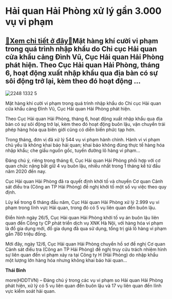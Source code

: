 Hải quan Hải Phòng xử lý gần 3.000 vụ vi phạm
=============================================

[:gift:Xem chi tiết ở đây:gift:](https://hddtvn.com/hai-quan-hai-phong-xu-ly-gan-3-000-vu-vi-pham/)Mặt hàng khí cười vi phạm trong quá trình nhập khẩu do Chi cục Hải quan cửa khẩu cảng Đình Vũ, Cục Hải quan Hải Phòng phát hiện. Theo Cục Hải quan Hải Phòng, tháng 6, hoạt động xuất nhập khẩu qua địa bàn có sự sôi động trở lại, kèm theo đó hoạt động …
-----------------------------------------------------------------------------------------------------------------------------------------------------------------------------------------------------------------------------------------------------------





![2248 1332 5](https://haiquanonline.com.vn/stores/news_dataimages/binhht/062020/30/12/in_article/2248_1332_5.jpg?rt=20200630134425 "undefined")


Mặt hàng khí cười vi phạm trong quá trình nhập khẩu do Chi cục Hải quan cửa khẩu cảng Đình Vũ, Cục Hải quan Hải Phòng phát hiện.



Theo Cục Hải quan Hải Phòng, tháng 6, hoạt động xuất nhập khẩu qua địa bàn có sự sôi động trở lại, kèm theo đó hoạt động buôn lậu, vận chuyển trái phép hàng hóa qua biên giới cũng có diễn biến phức tạp hơn.


Trong tháng, đơn vị đã xử lý 544 vụ vi phạm hành chính. Hành vi vi phạm chủ yếu là không khai báo hải quan; khai báo không đúng thực tế hàng hóa nhập khẩu; che giấu nguồn gốc, tuyến đường lô hàng vi phạm…


Đáng chú ý, riêng trong tháng 6, Cục Hải quan Hải Phòng phối hợp với cơ quan chức năng bắt giữ 4 vụ buôn lậu, nhiều nhất trong 1 tháng kể từ đầu năm 2020 đến nay.


Cục Hải quan Hải Phòng đã ra quyết định khởi tố và chuyển Cơ quan Cảnh sát điều tra (Công an TP Hải Phòng) đề nghị khởi tố một số vụ việc theo quy định.


Lũy kế trong 6 tháng đầu năm, Cục Hải quan Hải Phòng xử lý 2.999 vụ vi phạm trong lĩnh vực Hải quan, trong đó có 5 vụ liên quan đến buôn lậu.


Điển hình ngày 26/5, Cục Hải quan Hải Phòng khởi tố vụ án buôn lậu liên quan đến Công ty CP phát triển dịch vụ XNK Hà Nội, với hàng hóa vi phạm là đồ gia dụng mới, đồ gia dụng đã qua sử dụng, tổng trị giá lô hàng vi phạm gần 780 triệu đồng.


Mới đây, ngày 12/6, Cục Hải quan Hải Phòng chuyển hồ sơ đề nghị Cơ quan Cảnh sát điều tra (Công an TP Hải Phòng) đề nghị truy cứu trách nhiệm hình sự liên quan đến vi phạm xảy ra tại Công ty H (Hải Phòng) do nhập khẩu một lượng lớn hàng hóa nhưng không khai báo hải quan…




**Thái Bình**



more(HDDTVN) – Đáng chú ý trong các vụ vi phạm so Hải quan Hải Phòng phát hiện, xử lý có 5 vụ liên quan đến buôn lậu và 17 vụ liên quan đến lĩnh vực kiểm soát hải quan.

